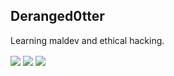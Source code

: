 ## Deranged0tter
Learning maldev and ethical hacking.

<a>
  <img align="center" src="https://github-readme-stats.vercel.app/api?username=Deranged0tter&show_icons=true&theme=tokyonight" />
</a>
<a>
  <img align="center" src="https://github-readme-stats.vercel.app/api/top-langs/?username=Deranged0tter&layout=compact&show_icons=true&theme=tokyonight" />
</a>
<a>
  <img align="center" src="https://www.hackthebox.com/badge/image/1090080" />
</a>

